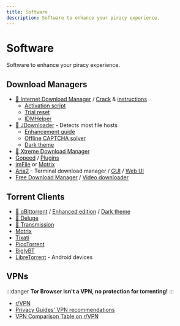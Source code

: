 ```yaml
---
title: Software
description: Software to enhance your piracy experience.
---
```


# Software

Software to enhance your piracy experience.

## Download Managers

- [🌟 Internet Download Manager](https://www.internetdownloadmanager.com) /
  [Crack](https://cracksurl.com/internet-download-manager) &
  [instructions](https://rentry.org/installidm)
  - [Activation script](https://github.com/lstprjct/IDM-Activation-Script)
  - [Trial reset](https://github.com/J2TEAM/idm-trial-reset)
  - [IDMHelper](https://github.com/unamer/IDMHelper)
- [🌟 JDownloader](https://jdownloader.org/jdownloader2) - Detects most file
  hosts
  - [Enhancement guide](https://lemmy.world/post/3098414)
  - [Offline CAPTCHA solver](https://github.com/cracker0dks/CaptchaSolver)
  - [Dark theme](https://support.jdownloader.org/Knowledgebase/Article/View/dark-mode-theme)
- [🌟 Xtreme Download Manager](https://xtremedownloadmanager.com)
- [Gopeed](https://gopeed.com) /
  [Plugins](https://github.com/search?q=topic%3Agopeed-extension&type=repositories)
- [imFile](https://github.com/imfile-io/imfile-desktop) or
  [Motrix](https://motrix.app)
- [Aria2](https://aria2.github.io) - Terminal download manager /
  [GUI](https://persepolisdm.github.io) /
  [Web UI](https://github.com/ziahamza/webui-aria2)
- [Free Download Manager](https://www.freedownloadmanager.org) /
  [Video downloader](https://github.com/meowcateatrat/elephant)

## Torrent Clients

- [🌟 qBittorrent](https://www.qbittorrent.org) /
  [Enhanced edition](https://github.com/c0re100/qBittorrent-Enhanced-Edition) /
  [Dark theme](https://draculatheme.com/qbittorrent)
- [🌟 Deluge](https://dev.deluge-torrent.org)
- [🌟 Transmission](https://transmissionbt.com)
- [Motrix](https://motrix.app)
- [Tixati](https://tixati.com)
- [PicoTorrent](https://picotorrent.org)
- [BiglyBT](https://www.biglybt.com)
- [LibreTorrent](https://github.com/proninyaroslav/libretorrent) - Android
  devices

## VPNs

:::danger
**Tor Browser isn't a VPN, no protection for torrenting!**
:::

- [r/VPN](https://www.reddit.com/r/VPN)
- [Privacy Guides' VPN recommendations](https://www.privacyguides.org/vpn)
- [VPN Comparison Table on r/VPN](https://www.reddit.com/m736zt)
